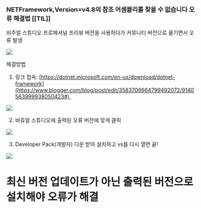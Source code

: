 ### NETFramework,Version=v4.8의 참조 어셈블리를 찾을 수 없습니다 오류 해결법 [[TIL]]

비주얼 스튜디오 프로페셔널 프리뷰 버전을 사용하다가 커뮤니티 버전으로 옮기면서 오류 발생

[![](https://blogger.googleusercontent.com/img/b/R29vZ2xl/AVvXsEh827-KG1wZkLooAJRwPXmnlVZs_oVmiDFqsj4qTRt7FxIhai_CUi4NRqg2Yg9drlSQrXx8RNhB9qwGoQdaerScjL8RP3RH_LGV4yaImaHMz5_64We7AHoKvCMEpqhF30JWU4j6IsZJEa8TKtDk8Oq3G1SZ1gTbdn2RyFpjtjfidRnL58EsdkV5CZzUQZSS/s320/%EC%8A%A4%ED%81%AC%EB%A6%B0%EC%83%B7%202024-02-15%20103630.png)](https://www.blogger.com/blog/post/edit/3583706664799492072/9140563999938050423#)

  

해결방법  
1. 링크 접속: [https://dotnet.microsoft.com/en-us/download/dotnet-framework](https://www.blogger.com/blog/post/edit/3583706664799492072/9140563999938050423#) 

[![](https://blogger.googleusercontent.com/img/b/R29vZ2xl/AVvXsEiQSiWu-N7wp3trlQ9mp8-E-5X-KbEypu4lxjasrOUFs9PLP2TOenKjsp-ewIjjZibvd0YAj5Iwce3H1XhHCwFgrz5HGw2wuNZHrvO3FRkxdHusaA1Yl0CGyDLU5a8ER7mrl_kum0t7zuljcR-fqicu4N5EsoPN_0ZIj7sdzKiWIOZMq-_eJoTIdoZqfxmM/s320/%EC%8A%A4%ED%81%AC%EB%A6%B0%EC%83%B7%202024-02-15%20110100.png)](https://www.blogger.com/blog/post/edit/3583706664799492072/9140563999938050423#)

  
  
  
  

2. 비쥬얼 스튜디오에 출력된 오류 버전에 맞게 클릭

[![](https://blogger.googleusercontent.com/img/b/R29vZ2xl/AVvXsEgxYfKN6xcGOvayIytPkU9aBf5Nne7zVIDzkmvvVhPFbbDtzfb2BlUf-sju9VyxdYmlA_ThngXxIWWiajJ-lBFQ4FXiD1GOL-BaDfrk0iXbs2S_-UA8L1GOqVnjPiPYn8lhx3UI66Ok2qIXgVcM0c8KLslyvQEgvPgCj1r_hFrvOOOwAS85LVgGlckvOxV4/s320/%EC%8A%A4%ED%81%AC%EB%A6%B0%EC%83%B7%202024-02-15%20110114.png)](https://www.blogger.com/blog/post/edit/3583706664799492072/9140563999938050423#)

3. Developer Pack(개발자) 다운 받아 설치하고 vs를 다시 열면 끝!

  

[![](https://blogger.googleusercontent.com/img/b/R29vZ2xl/AVvXsEjoqMft7W12Eke2cQk0kSyyRJxjIKpUgnvHUKL9jSXz6-hQLOYrLFUsIbiVOZNhJEyXZPT4KsciuBAJlrn4JBEMyyHJcXdjzxHd33VZaJ-sAEcHNOSpOHPKnp11RX2PJSaQ2qjSwVoo27cYUJw4wAg7NOPlQSH25DHtB4vYQpfkNudgRYuxI2IlXesC3ke4/s320/%EC%8A%A4%ED%81%AC%EB%A6%B0%EC%83%B7%202024-02-15%20110137.png)](https://www.blogger.com/blog/post/edit/3583706664799492072/9140563999938050423#)

  

# 최신 버전 업데이트가 아닌 출력된 버전으로 설치해야 오류가 해결